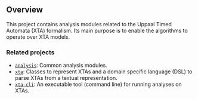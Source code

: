 ## Overview

This project contains analysis modules related to the Uppaal Timed Automata (XTA) formalism. Its
main purpose is to enable the algorithms to operate over XTA models.

### Related projects

* [`analysis`](../../common/analysis/README.md): Common analysis modules.
* [`xta`](../xta/README.md): Classes to represent XTAs and a domain specific language (DSL) to parse
  XTAs from a textual representation.
* [`xta-cli`](../xta-cli/README.md): An executable tool (command line) for running analyses on XTAs.